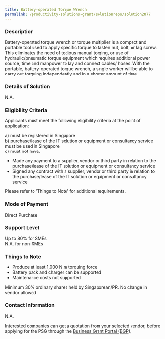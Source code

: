 ```yaml
---
title: Battery-operated Torque Wrench
permalink: /productivity-solutions-grant/solutionrepo/solution2077
---
```


### Description

Battery-operated torque wrench or torque multiplier is a compact and portable tool used to apply specific torque to fasten nut, bolt, or lag screw. This eliminates the need of tedious manual torqing, or use of hydraulic/pneumatic torque equipment which requires additional power source, time and manpower to lay and connect cables/ hoses. With the portable, battery-operated torque wrench, a single worker will be able to carry out torquing independently and in a shorter amount of time. 

### Details of Solution

N.A.

### Eligibility Criteria

Applicants must meet the following eligibility criteria at the point of application:

a) must be registered in Singapore <br>
b) purchase/lease of the IT solution or equipment or consultancy service must be used in Singapore <br>
c) must not have:
- Made any payment to a supplier, vendor or third party in relation to the purchase/lease of the IT solution or equipment or consultancy service
- Signed any contract with a supplier, vendor or third party in relation to the purchase/lease of the IT solution or equipment or consultancy service

Please refer to 'Things to Note' for additional requirements.

### Mode of Payment
Direct Purchase

### Support Level
Up to 80% for SMEs <br>
N.A. for non-SMEs

### Things to Note
- Produce at least 1,000 N.m torquing force 
- Battery pack and charger can be supported
- Maintenance costs not supported

Minimum 30% ordinary shares held by Singaporean/PR. No change in vendor allowed

### Contact Information
N.A.

Interested companies can get a quotation from your selected vendor, before applying for the PSG through the <a target='_blank' rel='noopener' href='https://www.businessgrants.gov.sg/'>Business Grant Portal (BGP)</a>.
